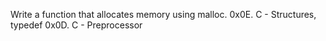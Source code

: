 Write a function that allocates memory using malloc.
0x0E. C - Structures, typedef
0x0D. C - Preprocessor
